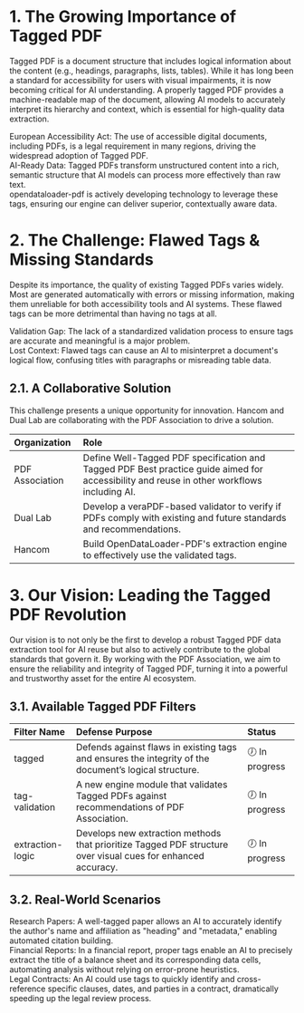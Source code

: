 # **1\. The Growing Importance of Tagged PDF**

Tagged PDF is a document structure that includes logical information about the content (e.g., headings, paragraphs, lists, tables). While it has long been a standard for accessibility for users with visual impairments, it is now becoming critical for AI understanding. A properly tagged PDF provides a machine-readable map of the document, allowing AI models to accurately interpret its hierarchy and context, which is essential for high-quality data extraction.

European Accessibility Act: The use of accessible digital documents, including PDFs, is a legal requirement in many regions, driving the widespread adoption of Tagged PDF.  
AI-Ready Data: Tagged PDFs transform unstructured content into a rich, semantic structure that AI models can process more effectively than raw text.  
opendataloader-pdf is actively developing technology to leverage these tags, ensuring our engine can deliver superior, contextually aware data.

# **2\. The Challenge: Flawed Tags & Missing Standards**

Despite its importance, the quality of existing Tagged PDFs varies widely. Most are generated automatically with errors or missing information, making them unreliable for both accessibility tools and AI systems. These flawed tags can be more detrimental than having no tags at all.

Validation Gap: The lack of a standardized validation process to ensure tags are accurate and meaningful is a major problem.  
Lost Context: Flawed tags can cause an AI to misinterpret a document's logical flow, confusing titles with paragraphs or misreading table data.

## **2.1. A Collaborative Solution**

This challenge presents a unique opportunity for innovation. Hancom and Dual Lab are collaborating with the PDF Association to drive a solution.

| Organization | Role |
| :---- | :---- |
| PDF Association | Define Well-Tagged PDF specification and Tagged PDF Best practice guide aimed for accessibility and reuse in other workflows including AI. |
| Dual Lab | Develop a veraPDF-based validator to verify if PDFs comply with existing and future standards and recommendations. |
| Hancom | Build OpenDataLoader-PDF's extraction engine to effectively use the validated tags. |

# **3\. Our Vision: Leading the Tagged PDF Revolution**

Our vision is to not only be the first to develop a robust Tagged PDF data extraction tool for AI reuse but also to actively contribute to the global standards that govern it. By working with the PDF Association, we aim to ensure the reliability and integrity of Tagged PDF, turning it into a powerful and trustworthy asset for the entire AI ecosystem.

## **3.1. Available Tagged PDF Filters**

| Filter Name | Defense Purpose | Status |
| :---- | :---- | :---- |
| tagged | Defends against flaws in existing tags and ensures the integrity of the document’s logical structure. | 🕖 In progress |
| tag-validation | A new engine module that validates Tagged PDFs against recommendations of PDF Association. | 🕖 In progress |
| extraction-logic | Develops new extraction methods that prioritize Tagged PDF structure over visual cues for enhanced accuracy. | 🕖 In progress |

## **3.2. Real-World Scenarios**

Research Papers: A well-tagged paper allows an AI to accurately identify the author's name and affiliation as "heading" and "metadata," enabling automated citation building.  
Financial Reports: In a financial report, proper tags enable an AI to precisely extract the title of a balance sheet and its corresponding data cells, automating analysis without relying on error-prone heuristics.  
Legal Contracts: An AI could use tags to quickly identify and cross-reference specific clauses, dates, and parties in a contract, dramatically speeding up the legal review process.  

